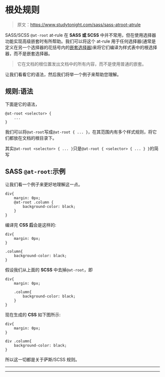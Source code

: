 # 根处规则

> 原文：<https://www.studytonight.com/sass/sass-atroot-atrule>

SASS/SCSS `@at-root` at-rule 在 **SASS 或 SCSS** 中并不常用，但在使用选择器功能实现高级嵌套时有所帮助。我们可以将这个 at-rule 用于任何选择器(通常是定义在另一个选择器的花括号内的[嵌套选择器](https://www.studytonight.com/sass/sass-nested-rules-and-nested-properties))来将它们编译为样式表中的根选择器，而不是嵌套选择器。

> 它在文档的根位置发出文档中的所有内容，而不是使用普通的嵌套。

让我们看看它的语法，然后我们将举一个例子来帮助您理解。

## 规则:语法

下面是它的语法，

```
@at-root <selector> { 
    ... 
}
```

我们可以将`@at-root`写成`@at-root { ... }`，在其范围内有多个样式规则，将它们都放在文档的根目录下。

其实`@at-root <selector> { ... }`只是`@at-root { <selector> { ... } }`的简写

## SASS `@at-root`:示例

让我们看一个例子来更好地理解这一点。

```
div{
    margin: 0px;
    @at-root .column {
        background-color: black;
    }
}
```

编译完 **CSS 后**会是这样的:

```
div{
    margin: 0px;
}

.column{
    background-color: black;
}
```

假设我们从上面的 **SCSS** 中去掉`@at-root`，即

```
div{
    margin: 0px;

    .column{
        background-color: black;
    }
}
```

现在生成的 **CSS** 如下图所示:

```
div{
    margin: 0px;
}

div .column{
    background-color: black;
}
```

所以这一切都是关于萨斯/SCSS 规则。

* * *

* * *
